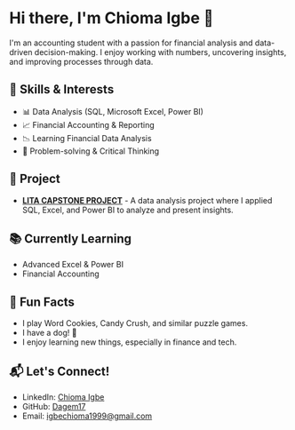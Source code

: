 # Hi there, I'm Chioma Igbe 👋

I'm an accounting student with a passion for financial analysis and data-driven decision-making. I enjoy working with numbers, uncovering insights, and improving processes through data.  

## 🔧 Skills & Interests  
- 📊 Data Analysis (SQL, Microsoft Excel, Power BI)  
- 📈 Financial Accounting & Reporting  
- 📉 Learning Financial Data Analysis  
- 🧩 Problem-solving & Critical Thinking  

## 🚀 Project  
- **[LITA CAPSTONE PROJECT](https://github.com/Dagem17/LITA_CAPSTONE_PROJECT)** - A data analysis project where I applied SQL, Excel, and Power BI to analyze and present insights.  

## 📚 Currently Learning  
- Advanced Excel & Power BI  
- Financial Accounting

## 🎯 Fun Facts  
- I play Word Cookies, Candy Crush, and similar puzzle games.  
- I have a dog! 🐶
- I enjoy learning new things, especially in finance and tech.

## 📬 Let's Connect!  
- LinkedIn: [Chioma Igbe](https://www.linkedin.com/in/chioma-igbe-337a05324) 
- GitHub: [Dagem17](https://github.com/Dagem17)  
- Email: [igbechioma1999@gmail.com](mailto:igbechioma1999@gmail.com)

